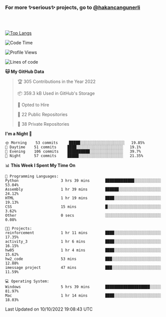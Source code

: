 ### For more ✨serious✨ projects, go to [@hakancangunerli](https://github.com/hakancangunerli)

<br>
<br>



[![Top Langs](https://github-readme-stats.vercel.app/api/top-langs/?username=63616e&layout=compact&hide=tex,html,shell,assembly,C&langs_count=6&exclude_repo=2015-csharp)](https://github.com/anuraghazra/github-readme-stats)


<!--START_SECTION:waka-->
![Code Time](http://img.shields.io/badge/Code%20Time-239%20hrs%208%20mins-blue)

![Profile Views](http://img.shields.io/badge/Profile%20Views-1-blue)

![Lines of code](https://img.shields.io/badge/From%20Hello%20World%20I%27ve%20Written-867%20Thousand%20lines%20of%20code-blue)

**🐱 My GitHub Data** 

> 🏆 305 Contributions in the Year 2022
 > 
> 📦 359.3 kB Used in GitHub's Storage 
 > 
> 💼 Opted to Hire
 > 
> 📜 22 Public Repositories 
 > 
> 🔑 38 Private Repositories  
 > 
**I'm a Night 🦉** 

```text
🌞 Morning    53 commits     █████░░░░░░░░░░░░░░░░░░░░   19.85% 
🌆 Daytime    51 commits     ████░░░░░░░░░░░░░░░░░░░░░   19.1% 
🌃 Evening    106 commits    ██████████░░░░░░░░░░░░░░░   39.7% 
🌙 Night      57 commits     █████░░░░░░░░░░░░░░░░░░░░   21.35%

```


📊 **This Week I Spent My Time On** 

```text
💬 Programming Languages: 
Python                   3 hrs 39 mins       █████████████░░░░░░░░░░░░   53.04% 
Assembly                 1 hr 39 mins        ██████░░░░░░░░░░░░░░░░░░░   24.12% 
HTML                     1 hr 19 mins        ████░░░░░░░░░░░░░░░░░░░░░   19.13% 
CSS                      15 mins             █░░░░░░░░░░░░░░░░░░░░░░░░   3.62% 
Other                    0 secs              ░░░░░░░░░░░░░░░░░░░░░░░░░   0.08%

🐱‍💻 Projects: 
reinforcement            1 hr 11 mins        ████░░░░░░░░░░░░░░░░░░░░░   17.35% 
activity_3               1 hr 6 mins         ████░░░░░░░░░░░░░░░░░░░░░   16.15% 
hw05                     1 hr 4 mins         ████░░░░░░░░░░░░░░░░░░░░░   15.62% 
hw2_code                 53 mins             ███░░░░░░░░░░░░░░░░░░░░░░   12.88% 
imessage project         47 mins             ███░░░░░░░░░░░░░░░░░░░░░░   11.59%

💻 Operating System: 
Windows                  5 hrs 39 mins       ████████████████████░░░░░   81.97% 
Mac                      1 hr 14 mins        ████░░░░░░░░░░░░░░░░░░░░░   18.03%

```


 Last Updated on 10/10/2022 19:08:43 UTC
<!--END_SECTION:waka-->


